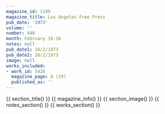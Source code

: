 ```yaml
---
magazine_id: 1189
magazine_title: Los Angeles Free Press
pub_date: '1973'
volume: ''
number: 448
month: February 16-26
notes: null
pub_date1: 16/2/1973
pub_date2: 26/2/1973
image: null
works_included:
- work_id: 5426
  magazine_page: A (19)
  published_as: ''
---
```


{{ section_title() }}
{{ magazine_info() }}
{{ section_image() }}
{{ notes_section() }}
{{ works_section() }}

